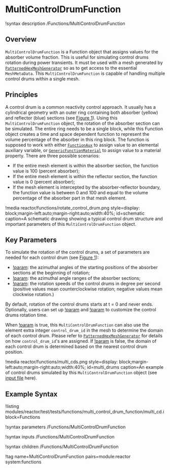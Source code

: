 # MultiControlDrumFunction

!syntax description /Functions/MultiControlDrumFunction

## Overview

`MultiControlDrumFunction` is a Function object that assigns values for the absorber volume fraction. This is useful for simulating control drums rotation during power transients. It must be used with a mesh generated by [`PatternedHexMeshGenerator`](/PatternedHexMeshGenerator.md) so as to get access to the essential `MeshMetaData`. This `MultiControlDrumFunction` is capable of handling multiple control drums within a single mesh.

## Principles

A control drum is a common reactivity control approach. It usually has a cylindrical geometry with an outer ring containing both absorber (yellow) and reflector (blue) sections (see [Figure 1](#control_drum)). Using this `MultiControlDrumFunction` object, the rotation of the absorber section can be simulated. The entire ring needs to be a single block, while this Function object creates a time and space dependent function to represent the volume percentage of the absorber in this ring block. The function is supposed to work with either [`FunctionAux`](/FunctionAux.md) to assign value to an elemental auxiliary variable, or [`GenericFunctionMaterial`](/GenericFunctionMaterial.md) to assign value to a material property. There are three possible scenarios:

- If the entire mesh element is within the absorber section, the function value is 100 (percent absorber);
- If the entire mesh element is within the reflector section, the function value is 0 (percent absorber);
- If the mesh element is intercepted by the absorber-reflector boundary, the function value is between 0 and 100 and equal to the volume percentage of the absorber part in that mesh element.

!media reactor/functions/rotate_control_drum.png
      style=display: block;margin-left:auto;margin-right:auto;width:40%;
      id=schematic
      caption=A schematic drawing showing a typical control drum structure and important parameters of this `MultiControlDrumFunction` object.

## Key Parameters

To simulate the rotation of the control drums, a set of parameters are needed for each control drum (see [Figure 1](#control_drum)):

- [!param](/Functions/MultiControlDrumFunction/start_angles): the azimuthal angles of the starting positions of the absorber sections at the beginning of rotation;
- [!param](/Functions/MultiControlDrumFunction/angle_ranges): the azimuthal angle ranges of the absorber sections;
- [!param](/Functions/MultiControlDrumFunction/angular_speeds): the rotation speeds of the control drums in degree per second (positive values mean counterclockwise rotation; negative values mean clockwise rotation.)

By default, rotation of the control drums starts at t = 0 and never ends. Optionally, users can set up [!param](/Functions/MultiControlDrumFunction/rotation_start_time) and [!param](/Functions/MultiControlDrumFunction/rotation_end_time) to customize the control drums rotation time.

When [!param](/Functions/MultiControlDrumFunction/use_control_drum_id) is true, this `MultiControlDrumFunction` can also use the element extra integer `control_drum_id` in the mesh to determine the domain of each control drum. Please refer to [`PatternedHexMeshGenerator`](/PatternedHexMeshGenerator.md) for details on how `control_drum_id`'s are assigned. If [!param](/Functions/MultiControlDrumFunction/use_control_drum_id) is false, the domain of each control drum is determined based on the nearest control drum position.

!media reactor/functions/multi_cds.png
      style=display: block;margin-left:auto;margin-right:auto;width:40%;
      id=multi_drums
      caption=An example of control drums simulated by this `MultiControlDrumFunction` object (see [input file](modules/reactor/test/tests/functions/multi_control_drum_function/multi_cd.i) here).

## Example Syntax

!listing modules/reactor/test/tests/functions/multi_control_drum_function/multi_cd.i block=Functions

!syntax parameters /Functions/MultiControlDrumFunction

!syntax inputs /Functions/MultiControlDrumFunction

!syntax children /Functions/MultiControlDrumFunction

!tag name=MultiControlDrumFunction pairs=module:reactor system:functions
